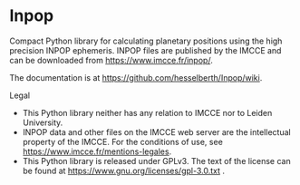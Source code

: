 # Inpop
Compact Python library for calculating planetary positions using the high
precision INPOP ephemeris. INPOP files are published by the IMCCE and
can be downloaded from https://www.imcce.fr/inpop/. 

The documentation is at https://github.com/hesselberth/Inpop/wiki.

Legal
- This Python library neither has any relation to IMCCE nor to Leiden University.
- INPOP data and other files on the IMCCE web server are the intellectual property of the IMCCE. For the conditions of use, see https://www.imcce.fr/mentions-legales.
- This Python library is released under GPLv3. The text of the license can be found at https://www.gnu.org/licenses/gpl-3.0.txt .
